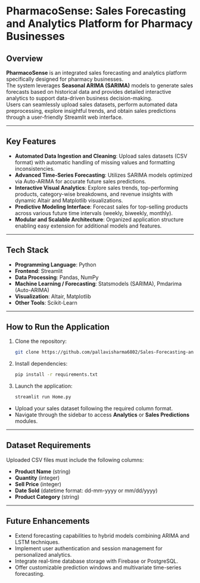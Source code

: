 # PharmacoSense: Sales Forecasting and Analytics Platform for Pharmacy Businesses

## Overview
**PharmacoSense** is an integrated sales forecasting and analytics platform specifically designed for pharmacy businesses.  
The system leverages **Seasonal ARIMA (SARIMA)** models to generate sales forecasts based on historical data and provides detailed interactive analytics to support data-driven business decision-making.  
Users can seamlessly upload sales datasets, perform automated data preprocessing, explore insightful trends, and obtain sales predictions through a user-friendly Streamlit web interface.

---

## Key Features
- **Automated Data Ingestion and Cleaning**: Upload sales datasets (CSV format) with automatic handling of missing values and formatting inconsistencies.
- **Advanced Time-Series Forecasting**: Utilizes SARIMA models optimized via Auto-ARIMA for accurate future sales predictions.
- **Interactive Visual Analytics**: Explore sales trends, top-performing products, category-wise breakdowns, and revenue insights with dynamic Altair and Matplotlib visualizations.
- **Predictive Modeling Interface**: Forecast sales for top-selling products across various future time intervals (weekly, biweekly, monthly).
- **Modular and Scalable Architecture**: Organized application structure enabling easy extension for additional models and features.

---

## Tech Stack
- **Programming Language**: Python
- **Frontend**: Streamlit
- **Data Processing**: Pandas, NumPy
- **Machine Learning / Forecasting**: Statsmodels (SARIMA), Pmdarima (Auto-ARIMA)
- **Visualization**: Altair, Matplotlib
- **Other Tools**: Scikit-Learn

---

## How to Run the Application
1. Clone the repository:
    ```bash
    git clone https://github.com/pallavisharma6802/Sales-Forecasting-and-Analytics-for-Pharmaceutical-Domain.git
    ```

2. Install dependencies:
    ```bash
    pip install -r requirements.txt
    ```

3. Launch the application:
    ```bash
    streamlit run Home.py
    ```

- Upload your sales dataset following the required column format.
- Navigate through the sidebar to access **Analytics** or **Sales Predictions** modules.

---

## Dataset Requirements
Uploaded CSV files must include the following columns:
- **Product Name** (string)
- **Quantity** (integer)
- **Sell Price** (integer)
- **Date Sold** (datetime format: dd-mm-yyyy or mm/dd/yyyy)
- **Product Category** (string)

---

## Future Enhancements
- Extend forecasting capabilities to hybrid models combining ARIMA and LSTM techniques.
- Implement user authentication and session management for personalized analytics.
- Integrate real-time database storage with Firebase or PostgreSQL.
- Offer customizable prediction windows and multivariate time-series forecasting.
